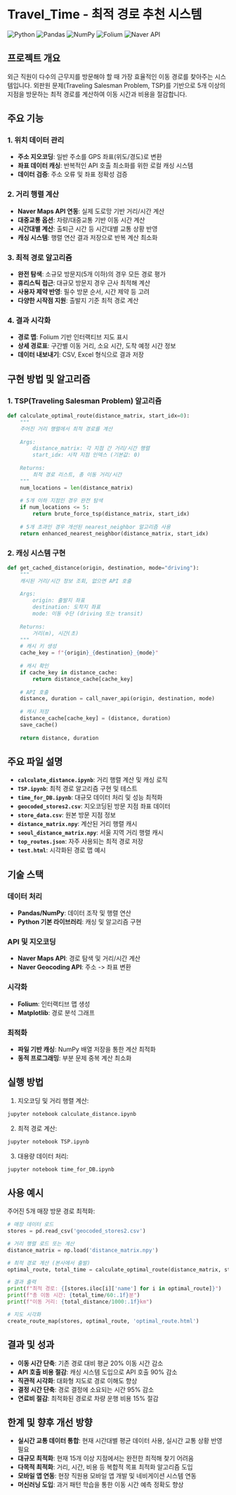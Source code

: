 # Travel_Time - 최적 경로 추천 시스템

![Python](https://img.shields.io/badge/Python-3.8+-3776AB.svg)
![Pandas](https://img.shields.io/badge/Pandas-1.3+-150458.svg)
![NumPy](https://img.shields.io/badge/NumPy-1.20+-013243.svg)
![Folium](https://img.shields.io/badge/Folium-0.12+-77B829.svg)
![Naver API](https://img.shields.io/badge/Naver_API-Maps-1EC800.svg)

## 프로젝트 개요

외근 직원이 다수의 근무지를 방문해야 할 때 가장 효율적인 이동 경로를 찾아주는 시스템입니다. 외판원 문제(Traveling Salesman Problem, TSP)를 기반으로 5개 이상의 지점을 방문하는 최적 경로를 계산하여 이동 시간과 비용을 절감합니다.

## 주요 기능

### 1. 위치 데이터 관리

- **주소 지오코딩**: 일반 주소를 GPS 좌표(위도/경도)로 변환
- **좌표 데이터 캐싱**: 반복적인 API 호출 최소화를 위한 로컬 캐싱 시스템
- **데이터 검증**: 주소 오류 및 좌표 정확성 검증

### 2. 거리 행렬 계산

- **Naver Maps API 연동**: 실제 도로망 기반 거리/시간 계산
- **대중교통 옵션**: 차량/대중교통 기반 이동 시간 계산
- **시간대별 계산**: 출퇴근 시간 등 시간대별 교통 상황 반영
- **캐싱 시스템**: 행렬 연산 결과 저장으로 반복 계산 최소화

### 3. 최적 경로 알고리즘

- **완전 탐색**: 소규모 방문지(5개 이하)의 경우 모든 경로 평가
- **휴리스틱 접근**: 대규모 방문지 경우 근사 최적해 계산
- **사용자 제약 반영**: 필수 방문 순서, 시간 제약 등 고려
- **다양한 시작점 지원**: 출발지 기준 최적 경로 계산

### 4. 결과 시각화

- **경로 맵**: Folium 기반 인터랙티브 지도 표시
- **상세 경로표**: 구간별 이동 거리, 소요 시간, 도착 예정 시간 정보
- **데이터 내보내기**: CSV, Excel 형식으로 결과 저장

## 구현 방법 및 알고리즘

### 1. TSP(Traveling Salesman Problem) 알고리즘

```python
def calculate_optimal_route(distance_matrix, start_idx=0):
    """
    주어진 거리 행렬에서 최적 경로를 계산
    
    Args:
        distance_matrix: 각 지점 간 거리/시간 행렬
        start_idx: 시작 지점 인덱스 (기본값: 0)
        
    Returns:
        최적 경로 리스트, 총 이동 거리/시간
    """
    num_locations = len(distance_matrix)
    
    # 5개 이하 지점인 경우 완전 탐색
    if num_locations <= 5:
        return brute_force_tsp(distance_matrix, start_idx)
    
    # 5개 초과인 경우 개선된 nearest_neighbor 알고리즘 사용
    return enhanced_nearest_neighbor(distance_matrix, start_idx)
```

### 2. 캐싱 시스템 구현

```python
def get_cached_distance(origin, destination, mode="driving"):
    """
    캐시된 거리/시간 정보 조회, 없으면 API 호출
    
    Args:
        origin: 출발지 좌표
        destination: 도착지 좌표
        mode: 이동 수단 (driving 또는 transit)
        
    Returns:
        거리(m), 시간(초)
    """
    # 캐시 키 생성
    cache_key = f"{origin}_{destination}_{mode}"
    
    # 캐시 확인
    if cache_key in distance_cache:
        return distance_cache[cache_key]
    
    # API 호출
    distance, duration = call_naver_api(origin, destination, mode)
    
    # 캐시 저장
    distance_cache[cache_key] = (distance, duration)
    save_cache()
    
    return distance, duration
```

## 주요 파일 설명

- **`calculate_distance.ipynb`**: 거리 행렬 계산 및 캐싱 로직
- **`TSP.ipynb`**: 최적 경로 알고리즘 구현 및 테스트
- **`time_for_DB.ipynb`**: 대규모 데이터 처리 및 성능 최적화
- **`geocoded_stores2.csv`**: 지오코딩된 방문 지점 좌표 데이터
- **`store_data.csv`**: 원본 방문 지점 정보
- **`distance_matrix.npy`**: 계산된 거리 행렬 캐시
- **`seoul_distance_matrix.npy`**: 서울 지역 거리 행렬 캐시
- **`top_routes.json`**: 자주 사용되는 최적 경로 저장
- **`test.html`**: 시각화된 경로 맵 예시

## 기술 스택

### 데이터 처리
- **Pandas/NumPy**: 데이터 조작 및 행렬 연산
- **Python 기본 라이브러리**: 캐싱 및 알고리즘 구현

### API 및 지오코딩
- **Naver Maps API**: 경로 탐색 및 거리/시간 계산
- **Naver Geocoding API**: 주소 -> 좌표 변환

### 시각화
- **Folium**: 인터랙티브 맵 생성
- **Matplotlib**: 경로 분석 그래프

### 최적화
- **파일 기반 캐싱**: NumPy 배열 저장을 통한 계산 최적화
- **동적 프로그래밍**: 부분 문제 중복 계산 최소화

## 실행 방법

1. 지오코딩 및 거리 행렬 계산:
```bash
jupyter notebook calculate_distance.ipynb
```

2. 최적 경로 계산:
```bash
jupyter notebook TSP.ipynb
```

3. 대용량 데이터 처리:
```bash
jupyter notebook time_for_DB.ipynb
```

## 사용 예시

주어진 5개 매장 방문 경로 최적화:

```python
# 매장 데이터 로드
stores = pd.read_csv('geocoded_stores2.csv')

# 거리 행렬 로드 또는 계산
distance_matrix = np.load('distance_matrix.npy')

# 최적 경로 계산 (본사에서 출발)
optimal_route, total_time = calculate_optimal_route(distance_matrix, start_idx=0)

# 결과 출력
print(f"최적 경로: {[stores.iloc[i]['name'] for i in optimal_route]}")
print(f"총 이동 시간: {total_time/60:.1f}분")
print(f"이동 거리: {total_distance/1000:.1f}km")

# 지도 시각화
create_route_map(stores, optimal_route, 'optimal_route.html')
```

## 결과 및 성과

- **이동 시간 단축**: 기존 경로 대비 평균 20% 이동 시간 감소
- **API 호출 비용 절감**: 캐싱 시스템 도입으로 API 호출 90% 감소
- **직관적 시각화**: 대화형 지도로 경로 이해도 향상
- **결정 시간 단축**: 경로 결정에 소요되는 시간 95% 감소
- **연료비 절감**: 최적화된 경로로 차량 운행 비용 15% 절감

## 한계 및 향후 개선 방향

- **실시간 교통 데이터 통합**: 현재 시간대별 평균 데이터 사용, 실시간 교통 상황 반영 필요
- **대규모 최적화**: 현재 15개 이상 지점에서는 완전한 최적해 찾기 어려움
- **다목적 최적화**: 거리, 시간, 비용 등 복합적 목표 최적화 알고리즘 도입
- **모바일 앱 연동**: 현장 직원용 모바일 앱 개발 및 네비게이션 시스템 연동
- **머신러닝 도입**: 과거 패턴 학습을 통한 이동 시간 예측 정확도 향상 